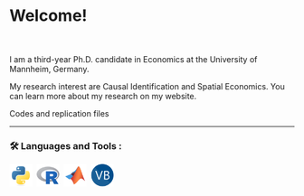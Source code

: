 <div class="markdown-heading" dir="auto">
    <h1 class="heading-element" tabindex="-1" dir="auto">Welcome!</h1><a class="anchor" target="_blank" rel="noopener noreferrer" href="https://github.com/yann-mueller/yann-mueller#welcome" id="user-content-welcome" aria-label="Permalink: Welcome!"><svg class="octicon octicon-link" viewbox="0 0 16 16" version="1.1" width="16" height="16" aria-hidden="true"></svg></a>
</div>
<p dir="auto">I am a third-year Ph.D. candidate in Economics at the University of Mannheim, Germany.</p>
<p dir="auto">My research interest are Causal Identification and Spatial Economics. You can learn more about my research on my website.</p>
<p dir="auto">Codes and replication files</p>

---

### :hammer_and_wrench: Languages and Tools :
<div>
    <img src="https://github.com/devicons/devicon/blob/master/icons/python/python-original.svg" title="Python" alt="Python" width="40" height="40"/>&nbsp;
    <img src="https://github.com/devicons/devicon/blob/master/icons/r/r-original.svg" title="R" alt="R" width="40" height="40"/>&nbsp;
    <img src="https://github.com/devicons/devicon/blob/master/icons/matlab/matlab-original.svg" title="matlab" alt="matlab" width="40" height="40"/>&nbsp;
    <img src="https://github.com/devicons/devicon/blob/master/icons/visualbasic/visualbasic-original.svg" title="R" alt="R" width="40" height="40"/>&nbsp;
</div>
